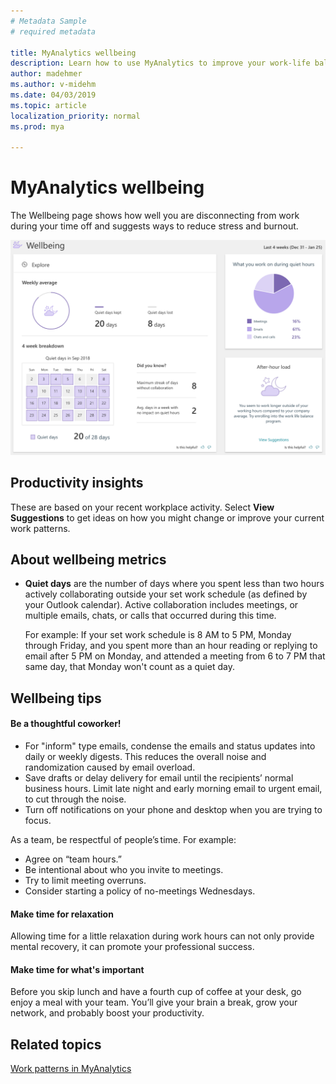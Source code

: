 ```yaml
---
# Metadata Sample
# required metadata

title: MyAnalytics wellbeing
description: Learn how to use MyAnalytics to improve your work-life balance
author: madehmer
ms.author: v-midehm
ms.date: 04/03/2019
ms.topic: article
localization_priority: normal 
ms.prod: mya

---
```


# MyAnalytics wellbeing

The Wellbeing page shows how well you are disconnecting from work during your time off and suggests ways to reduce stress and burnout.

![Wellbeing](../../Images/mya/use/wellbeing-pg.png)

## Productivity insights

These are based on your recent workplace activity. Select **View Suggestions** to get ideas on how you might change or improve your current work patterns.

## About wellbeing metrics

* **Quiet days** are the number of days where you spent less than two hours actively collaborating outside your set work schedule (as defined by your Outlook calendar). Active collaboration includes meetings, or multiple emails, chats, or calls that occurred during this time.

   For example: If your set work schedule is 8 AM to 5 PM, Monday through Friday, and you spent more than an hour reading or replying to email after 5 PM on Monday, and attended a meeting from 6 to 7 PM that same day, that Monday won't count as a quiet day.

## Wellbeing tips

#### Be a thoughtful coworker!

* For "inform" type emails, condense the emails and status updates into daily or weekly digests. This reduces the overall noise and randomization caused by email overload.
* Save drafts or delay delivery for email until the recipients’ normal business hours. Limit late night and early morning email to urgent email, to cut through the noise.
* Turn off notifications on your phone and desktop when you are trying to focus.

As a team, be respectful of people’s time. For example:  

* Agree on “team hours.”  
* Be intentional about who you invite to meetings.
* Try to limit meeting overruns.
* Consider starting a policy of no-meetings Wednesdays.

#### Make time for relaxation

Allowing time for a little relaxation during work hours can not only provide mental recovery, it can promote your professional success.  

#### Make time for what's important

Before you skip lunch and have a fourth cup of coffee at your desk, go enjoy a meal with your team. You’ll give your brain a break, grow your network, and probably boost your productivity.

## Related topics

[Work patterns in MyAnalytics](../use/dashboard-2.md)